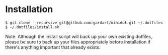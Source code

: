# Installation


```
$ git clone --recursive git@github.com:gardart/minidot.git ~/.dotfiles
$ ~/.dotfiles/install.sh
```

Note: Although the install script will back up your own existing dotfiles, please be sure to back up your files appropriately before installation if there's anything important that already exists.
